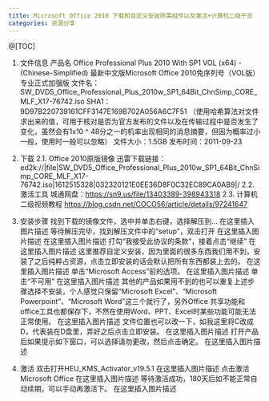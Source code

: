 ```yaml
---
title: Microsoft Office 2010 下载和自定义安装所需组件以及激活+计算机二级干货
categories: 资源分享 
---
```

@[TOC]

1. 文件信息
产品名
Office Professional Plus 2010 With SP1 VOL (x64) - (Chinese-Simplified)
最新中文版Microsoft Office 2010免序列号（VOL版）专业正式加强版
文件名：
SW_DVD5_Office_Professional_Plus_2010w_SP1_64Bit_ChnSimp_CORE_MLF_X17-76742.iso
SHA1：
9D97B220739161CFF3147E169B702A056A6C7F51
（使用哈希算法对文件求出来的值，可用于核对是否为官方发布的文件以及在传输过程中是否发生了变化，虽然会有1x10 ^ 48分之一的机率出现相同的消息摘要，但因为概率过小一般，使用时一般可以忽略）
文件大小：1.5GB
发布时间：2011-09-23
2. 下载
2.1. Office 2010原版镜像
迅雷下载链接：
ed2k://|file|SW_DVD5_Office_Professional_Plus_2010w_SP1_64Bit_ChnSimp_CORE_MLF_X17-76742.iso|1612515328|032320121E0EE36D8F0C32EC89CA0AB9|/
2.2. 激活工具
城通网盘：https://sn9.us/file/13403389-398943318
2.3. 计算机二级视频教程
https://blog.csdn.net/COCO56/article/details/97241647

3. 安装步骤
找到下载的镜像文件，选中并单击右键，选择解压到…
在这里插入图片描述
等待解压完毕，找到解压文件中的“setup”，双击打开
在这里插入图片描述
在这里插入图片描述
打勾“我接受此协议的条款”，接着点击“继续”
在这里插入图片描述
这里推荐自定义安装，因为里面的很多东西我们用不到，安装了之后纯粹占资源，点击立即安装的话会默认把所有东西都装上去的。
在这里插入图片描述
单击“Microsoft Access”前的选项。
在这里插入图片描述
单击“不可用”
在这里插入图片描述
其他的产品如果用不到的也可以重复上述步骤选择不安装，个人感觉只保留“Microsoft Excel”、“Microsoft Powerpoint”、“Microsoft Word”这三个就行了，另外Office 共享功能和office工具也都保存下，不然在使用Word、PPT、Excel时某些功能可能无法正常使用。
在这里插入图片描述
文件位置也可以改一下，如我这里将C改成D，代表装在D盘里，弄好之后点击立即安装。
在这里插入图片描述
打开产品后如果提示如下窗口，可以选择请勿更改，然后点击确定。
在这里插入图片描述
4. 激活
双击打开HEU_KMS_Activator_v19.5.1
在这里插入图片描述
点击激活Microsoft Office
在这里插入图片描述
等待激活成功，180天后如不能正常自动续期，可以手动再激活下。
在这里插入图片描述